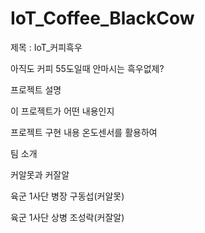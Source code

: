 # IoT_Coffee_BlackCow

제목 : IoT_커피흑우

아직도 커피 55도일때 안마시는 흑우없제?

프로젝트 설명

이 프로젝트가 어떤 내용인지

프로젝트 구현 내용
온도센서를 활용하여 

팀 소개

커알못과 커잘알

육군 1사단 병장 구동섭(커알못)

육군 1사단 상병 조성락(커잘알)
